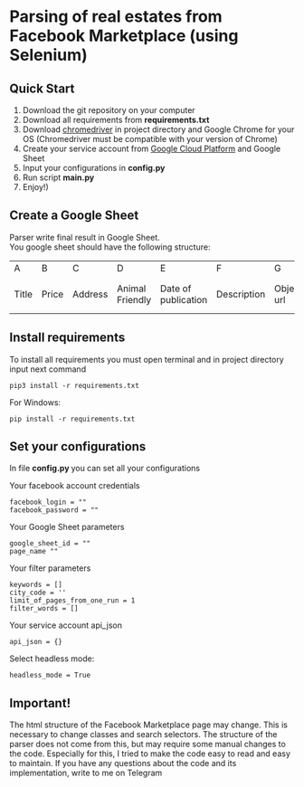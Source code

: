# Parsing of real estates from Facebook Marketplace (using Selenium) #

## Quick Start ##
1. Download the git repository on your computer
2. Download all requirements from <b> requirements.txt </b>
3. Download <a href="https://chromedriver.chromium.org/downloads">chromedriver</a> in project directory and Google Chrome for your OS (Chromedriver must be compatible with your version of Chrome)
4. Create your service account from <a href="https://cloud.google.com/gcp/">Google Cloud Platform</a> and Google Sheet
5. Input your configurations in <b> config.py </b>
6. Run script <b> main.py </b>
7. Enjoy!)


## Create a Google Sheet ##
Parser write final result in Google Sheet. 
<br>
You google sheet should have the following structure:
<br>
<table>
    <tr>
        <td>A</td> <td>B</td> <td>C</td> <td>D</td> <td>E</td> <td>F</td> <td>G</td> <td>H</td> <td>I</td> <td>J</td> <td>K</td>
    </tr>
    <tr>
        <td>Title</td> <td>Price</td> <td>Address</td> <td>Animal Friendly</td> <td>Date of publication</td> <td>Description</td> <td>Object url</td> <td>Rating</td> <td>Date of author registration</td> <td>Date of parsing</td> <td>Place ID</td>
    </tr>
</table>


## Install requirements ##
To install all requirements you must open terminal and in project directory input next command
    
    pip3 install -r requirements.txt

For Windows:
    
    pip install -r requirements.txt


## Set your configurations ##
In file <b> config.py </b> you can set all your configurations

Your facebook account credentials

    facebook_login = ""
    facebook_password = ""

Your Google Sheet parameters

    google_sheet_id = ""
    page_name ""

Your filter parameters

    keywords = [] 
    city_code = ''  
    limit_of_pages_from_one_run = 1
    filter_words = []


Your service account api_json

    api_json = {}


Select headless mode:

    headless_mode = True


## Important! ##
The html structure of the Facebook Marketplace page may change. This is necessary to change classes and search selectors. The structure of the parser does not come from this, but may require some manual changes to the code. Especially for this, I tried to make the code easy to read and easy to maintain. If you have any questions about the code and its implementation, write to me on Telegram